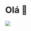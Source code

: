 <h1>Olá 👋</h1>
<div style="width: 1000px">
    <img align="left" src="https://github-readme-stats.vercel.app/api/top-langs/?username=perigorvladimir&layout=compact"/>
    <img align="right" src="https://skillicons.dev/icons?i=java,spring,ts,vue,postgres,gitlab&perline=2&theme=light" />
</div>

